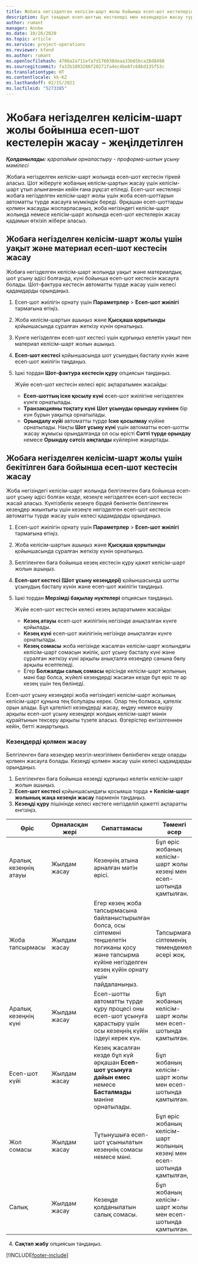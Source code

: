 ```yaml
---
title: Жобаға негізделген келісім-шарт жолы бойынша есеп-шот кестелерін жасау - жеңілдетілген
description: Бұл тақырып есеп-шоттың кестелері мен кезеңдерін жасау туралы ақпарат береді.
author: rumant
manager: Annbe
ms.date: 10/26/2020
ms.topic: article
ms.service: project-operations
ms.reviewer: kfend
ms.author: rumant
ms.openlocfilehash: 4706a2a711efa7d176030deaa33b65bca28d8498
ms.sourcegitcommit: fa32b1893286f20271fa4ec4be8fc68bd135f53c
ms.translationtype: HT
ms.contentlocale: kk-KZ
ms.lasthandoff: 02/15/2021
ms.locfileid: "5273385"
---
```

# <a name="create-invoice-schedules-on-a-project-based-contract-line---lite"></a>Жобаға негізделген келісім-шарт жолы бойынша есеп-шот кестелерін жасау - жеңілдетілген

_**Қолданылады:** қарапайым орналастыру - проформа-шотын ұсыну мәмілесі_

Жобаға негізделген келісім-шарт жолында есеп-шот кестесін тіркей аласыз. Шот жіберуге жобаның келісім-шартын жасау үшін келісім-шарт ұтып алынғаннан кейін ғана рұқсат етіледі. Есеп-шот кестелері жобаға негізделген келісім-шарт жолы үшін жоба есеп-шоттарын автоматты түрде жасауға мүмкіндік береді. Әрқашан есеп-шоттарды қолмен жасауды жоспарласаңыз, жоба негізіндегі келісім-шарт жолында немесе келісім-шарт жолында есеп-шот кестелерін жасау қадамын өткізіп жібере аласыз.

## <a name="create-a-time-and-material-invoice-schedule-for-a-project-based-contract-line"></a>Жобаға негізделген келісім-шарт жолы үшін уақыт және материал есеп-шот кестесін жасау

Жобаға негізделген келісім-шарт жолында уақыт және материалдық шот ұсыну әдісі болғанда, күні бойынша есеп-шот кестесін жасауға болады. Шот-фактура кестесін автоматты түрде жасау үшін келесі қадамдарды орындаңыз.

1. Есеп-шот жиілігін орнату үшін **Параметрлер** > **Есеп-шот жиілігі** тармағына өтіңіз.
2. Жоба келісім-шартын ашыңыз және **Қысқаша қорытынды** қойыншасында сұралған жеткізу күнін орнатыңыз.
3. Күнге негізделген есеп-шот кестесі үшін құрғыңыз келетін уақыт пен материал келісім-шарт жолын ашыңыз. 
4. **Есеп-шот кестесі** қойыншасында шот ұсынудың басталу күнін және есеп-шот жиілігін таңдаңыз. 
5. Ішкі тордан **Шот-фактура кестесін құру** опциясын таңдаңыз.

    Жүйе есеп-шот кестесін келесі өріс ақпаратымен жасайды:

    - **Есеп-шоттың іске қосылу күні** есеп-шот жиілігіне негізделген күнге орнатылады.
    - **Транзакцияны тоқтату күні** **Шот ұсынуды орындау күнінен** бір күн бұрын уақытқа орнатылады.
    - **Орындалу күйі** автоматты түрде **Іске қосылмау** күйіне орнатылады. Нақты **Шот ұсыну күні** үшін автоматты есеп-шотты жасау жұмысы орындалғанда ол осы өрісті **Сәтті түрде орындау** немесе **Орындау сәтсіз аяқталды** күйлеріне жаңартады.

## <a name="create-a-fixed-price-invoice-schedule-for-a-project-based-contract-line"></a>Жобаға негізделген келісім-шарт жолы үшін бекітілген баға бойынша есеп-шот кестесін жасау

Жоба негізіндегі келісім-шарт жолында белгіленген баға бойынша есеп-шот ұсыну әдісі болған кезде, кезеңге негізделген есеп-шот кестесін жасай аласыз. Күнтізбелік кезеңге бірдей бөлінетін белгіленген кезеңдер жиынтығы үшін кезеңге негізделген есеп-шот кестесін автоматты түрде жасау үшін келесі қадамдарды орындаңыз.

1. Есеп-шот жиілігін орнату үшін **Параметрлер** > **Есеп-шот жиілігі** тармағына өтіңіз.
2. Жоба келісім-шартын ашыңыз және **Қысқаша қорытынды** қойыншасында сұралған жеткізу күнін орнатыңыз.
3. Белгіленген баға бойынша кезең кестесін құру қажет келісім-шарт жолын ашыңыз. 
4. **Есеп-шот кестесі (Шот ұсыну кезеңдері)** қойыншасында шотты ұсынудың басталу күнін және есеп-шот жиілігін таңдаңыз. 
5. Ішкі тордан **Мерзімді бақылау нүктелері** опциясын таңдаңыз.

    Жүйе есеп-шот кестесін келесі кезең ақпаратымен жасайды:

    - **Кезең атауы** есеп-шот жиілігінің негізінде анықталған күнге қойылады.
    - **Кезең күні** есеп-шот жиілігінің негізінде анықталған күнге орнатылады.
    - **Кезең сомасы** жоба негізінде жасалған келісім-шарт жолындағы келісім-шарт сомасын жиілік, шот ұсыну басталу күні және сұралған жеткізу күні арқылы анықталға кезеңдер санына бөлу арқылы есептеледі.
    - Егер **Болжалды салық сомасы** өрісінде келісім-шарт жолының мәні бар болса, жүйелі кезеңдерді жасаған кезде бұл өріс те әр кезең үшін тең бөлінеді.

Есеп-шот ұсыну кезеңдері жоба негізіндегі келісім-шарт жолының келісім-шарт құнына тең болулары керек. Олар тең болмаса, қателік орын алады. Бұл қателікті кезеңдерді жасау, өңдеу немесе өшіру арқылы есеп-шот ұсыну кезеңдері жолдың келісім-шарт мәнін құрайтынын тексеру арқылы түзете аласыз. Өзгерістер енгізілгеннен кейін, бетті жаңартыңыз.

### <a name="manually-create-milestones"></a>Кезеңдерді қолмен жасау

Белгіленген баға кезеңдер мезгіл-мезгілімен бөлінбеген кезде оларды қолмен жасауға болады. Кезеңді қолмен жасау үшін келесі қадамдарды орындаңыз.

1. Белгіленген баға бойынша кезеңді құрғыңыз келетін келісім-шарт жолын ашыңыз. 
2. **Есеп-шот кестесі** қойыншасындағы қосымша торда **+ Келісім-шарт жолының жаңа кезеңін жасау** пәрменін таңдаңыз.
3. **Кезеңді құру** пішінінде келесі кестеге негізделіп қажетті ақпаратты енгізіңіз. 

| Өріс | Орналасқан жері | Сипаттамасы | Төменгі әсер |
| --- | --- | --- | --- |
| Аралық кезеңнің атауы | Жылдам жасау | Кезеңнің атына арналған мәтін өрісі. | Бұл өріс жобаның келісім-шарт жолы кезеңі мен есеп-шотында қамтылған. |
| Жоба тапсырмасы | Жылдам жасау | Егер кезең жоба тапсырмасына байланыстырылған болса, осы сілтемені теңшелетін логиканы қосу және тапсырма күйіне негізделген кезең күйін орнату үшін пайдаланыңыз. | Тапсырмаға сілтеменің төмендемелі әсері жоқ. |
| Аралық кезеңнің күні | Жылдам жасау | Есеп-шотты автоматты түрде құру процесі оны есеп-шот ұсынуға қарастыру үшін осы кезеңнің күйін іздеуі керек күн. | Бұл жобаның келісім-шарт жолы мен есеп-шотында қамтылған. |
| Есеп-шот күйі | Жылдам жасау | Кезең жасалған кезде бұл күй әрқашан **Есеп-шот ұсынуға дайын емес** немесе **Басталмады** мәніне орнатылады. | Бұл жобаның келісім-шарт жолы мен есеп-шотында қамтылған. |
| Жол сомасы | Жылдам жасау | Тұтынушыға есеп-шот ұсынылатын кезеңнің сомасы немесе мәні. | Бұл өріс жобаның келісім-шарт жолының кезеңі мен есеп-шотында қамтылған, |
| Салық | Жылдам жасау | Кезеңде қолданылатын салық сомасы. | Бұл жобаның келісім-шарт жолы мен есеп-шотында қамтылған. |

4. **Сақтап жабу** опциясын таңдаңыз.


[!INCLUDE[footer-include](../../includes/footer-banner.md)]